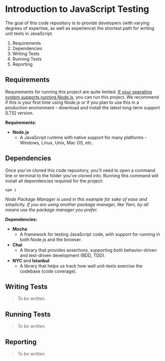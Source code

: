 # Introduction to JavaScript Testing

The goal of this code repository is to provide developers (with varying degrees of expertise, as well as experience) the shortest path for writing unit tests in JavaScript.

1. Requirements
2. Dependencies
3. Writing Tests
4. Running Tests
5. Reporting

## Requirements

Requirements for running this project are quite limited. [If your operating system supports running Node.js](https://nodejs.org/en/download/), you can run this project. We recommend if this is your first time using Node.js or if you plan to use this in a production environment – download and install the latest long-term support [LTS] version.

**Requirements:**

- **Node.js**
  - A JavaScript runtime with native support for many platforms - Windows, Linux, Unix, Mac OS, etc.

## Dependencies

Once you've cloned this code repository, you'll need to open a command line or terminal to the folder you've cloned into. Running this command will install all dependencies required for the project:

```
npm i
```

*Node Package Manager is used in this example for sake of ease and simplicity. If you are using another package manager, like Yarn, by all means use the package manager you prefer.*

**Dependencies:**

- **Mocha**
  - A framework for testing JavaScript code, with support for running in both Node.js and the browser.
- **Chai**
  - A library that provides assertions, supporting both behavior-driven and test-driven development (BDD, TDD).
- **NYC** and **Istanbul**
  - A library that helps us track how well unit-tests exercise the codebase (code coverage).

## Writing Tests

> *To be written.*

## Running Tests

> *To be written.*

## Reporting

> *To be written.*
